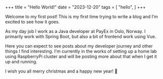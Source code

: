 +++
title = "Hello World!"
date = "2023-12-20"
tags = [
    "hello",
]
+++

Welcome to my first post! This is my first time trying to write a blog and I'm excited to see how it goes.

As my day job I work as a Java developer at PayEx in Oslo, Norway. I primarily work with Spring Boot, but also a bit of frontend work using Vue.

Here you can expect to see posts about my developer journey and other things I find interesting. I'm currently in the works of setting up a home lab using RaspberryPi cluster and will be posting more about that when I get it up and running.

I wish you all merry christmas and a happy new year! :santa:
